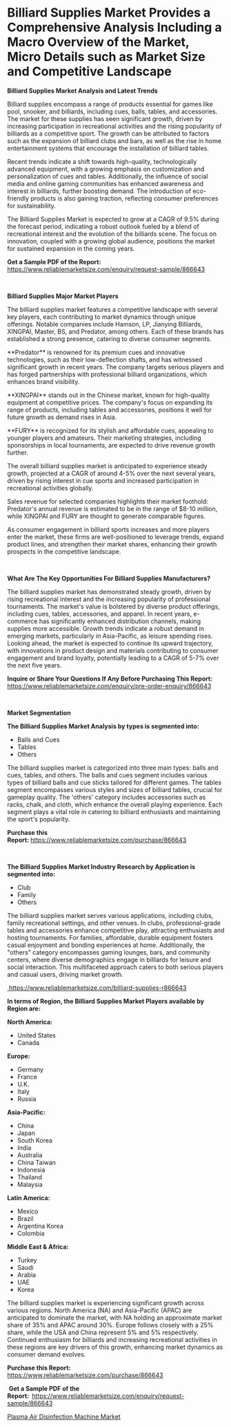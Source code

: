 <p><h1>Billiard Supplies Market Provides a Comprehensive Analysis Including a Macro Overview of the Market, Micro Details such as Market Size and Competitive Landscape</h1></p><p><strong>Billiard Supplies Market Analysis and Latest Trends</strong></p>
<p><p>Billiard supplies encompass a range of products essential for games like pool, snooker, and billiards, including cues, balls, tables, and accessories. The market for these supplies has seen significant growth, driven by increasing participation in recreational activities and the rising popularity of billiards as a competitive sport. The growth can be attributed to factors such as the expansion of billiard clubs and bars, as well as the rise in home entertainment systems that encourage the installation of billiard tables.</p><p>Recent trends indicate a shift towards high-quality, technologically advanced equipment, with a growing emphasis on customization and personalization of cues and tables. Additionally, the influence of social media and online gaming communities has enhanced awareness and interest in billiards, further boosting demand. The introduction of eco-friendly products is also gaining traction, reflecting consumer preferences for sustainability.</p><p>The Billiard Supplies Market is expected to grow at a CAGR of 9.5% during the forecast period, indicating a robust outlook fueled by a blend of recreational interest and the evolution of the billiards scene. The focus on innovation, coupled with a growing global audience, positions the market for sustained expansion in the coming years.</p></p>
<p><strong>Get a Sample PDF of the Report:&nbsp;</strong> <a href="https://www.reliablemarketsize.com/enquiry/request-sample/866643?utm_campaign=2218&utm_medium=2&utm_source=Github&utm_content=ia&utm_term=07022025&utm_id=billiard-supplies">https://www.reliablemarketsize.com/enquiry/request-sample/866643</a></p>
<p>&nbsp;</p>
<p><strong>Billiard Supplies Major Market Players</strong></p>
<p><p>The billiard supplies market features a competitive landscape with several key players, each contributing to market dynamics through unique offerings. Notable companies include Hamson, LP, Jianying Billiards, XINGPAI, Master, BS, and Predator, among others. Each of these brands has established a strong presence, catering to diverse consumer segments.</p><p>**Predator** is renowned for its premium cues and innovative technologies, such as their low-deflection shafts, and has witnessed significant growth in recent years. The company targets serious players and has forged partnerships with professional billiard organizations, which enhances brand visibility. </p><p>**XINGPAI** stands out in the Chinese market, known for high-quality equipment at competitive prices. The company's focus on expanding its range of products, including tables and accessories, positions it well for future growth as demand rises in Asia.</p><p>**FURY** is recognized for its stylish and affordable cues, appealing to younger players and amateurs. Their marketing strategies, including sponsorships in local tournaments, are expected to drive revenue growth further.</p><p>The overall billiard supplies market is anticipated to experience steady growth, projected at a CAGR of around 4-5% over the next several years, driven by rising interest in cue sports and increased participation in recreational activities globally. </p><p>Sales revenue for selected companies highlights their market foothold: Predator's annual revenue is estimated to be in the range of $8-10 million, while XINGPAI and FURY are thought to generate comparable figures. </p><p>As consumer engagement in billiard sports increases and more players enter the market, these firms are well-positioned to leverage trends, expand product lines, and strengthen their market shares, enhancing their growth prospects in the competitive landscape.</p></p>
<p>&nbsp;</p>
<p><strong>What Are The Key Opportunities For Billiard Supplies Manufacturers?</strong></p>
<p><p>The billiard supplies market has demonstrated steady growth, driven by rising recreational interest and the increasing popularity of professional tournaments. The market's value is bolstered by diverse product offerings, including cues, tables, accessories, and apparel. In recent years, e-commerce has significantly enhanced distribution channels, making supplies more accessible. Growth trends indicate a robust demand in emerging markets, particularly in Asia-Pacific, as leisure spending rises. Looking ahead, the market is expected to continue its upward trajectory, with innovations in product design and materials contributing to consumer engagement and brand loyalty, potentially leading to a CAGR of 5-7% over the next five years.</p></p>
<p><strong>Inquire or Share Your Questions If Any Before Purchasing This Report:</strong> <a href="https://www.reliablemarketsize.com/enquiry/pre-order-enquiry/866643?utm_campaign=2218&utm_medium=2&utm_source=Github&utm_content=ia&utm_term=07022025&utm_id=billiard-supplies">https://www.reliablemarketsize.com/enquiry/pre-order-enquiry/866643</a></p>
<p>&nbsp;</p>
<p><strong>Market Segmentation</strong></p>
<p><strong>The Billiard Supplies Market Analysis by types is segmented into:</strong></p>
<p><ul><li>Balls and Cues</li><li>Tables</li><li>Others</li></ul></p>
<p><p>The billiard supplies market is categorized into three main types: balls and cues, tables, and others. The balls and cues segment includes various types of billiard balls and cue sticks tailored for different games. The tables segment encompasses various styles and sizes of billiard tables, crucial for gameplay quality. The 'others' category includes accessories such as racks, chalk, and cloth, which enhance the overall playing experience. Each segment plays a vital role in catering to billiard enthusiasts and maintaining the sport's popularity.</p></p>
<p><strong>Purchase this Report:&nbsp;</strong><a href="https://www.reliablemarketsize.com/purchase/866643?utm_campaign=2218&utm_medium=2&utm_source=Github&utm_content=ia&utm_term=07022025&utm_id=billiard-supplies">https://www.reliablemarketsize.com/purchase/866643</a></p>
<p>&nbsp;</p>
<p><strong>The Billiard Supplies Market Industry Research by Application is segmented into:</strong></p>
<p><ul><li>Club</li><li>Family</li><li>Others</li></ul></p>
<p><p>The billiard supplies market serves various applications, including clubs, family recreational settings, and other venues. In clubs, professional-grade tables and accessories enhance competitive play, attracting enthusiasts and hosting tournaments. For families, affordable, durable equipment fosters casual enjoyment and bonding experiences at home. Additionally, the "others" category encompasses gaming lounges, bars, and community centers, where diverse demographics engage in billiards for leisure and social interaction. This multifaceted approach caters to both serious players and casual users, driving market growth.</p></p>
<p><a href="https://www.reliablemarketsize.com/billiard-supplies-r866643?utm_campaign=2218&utm_medium=2&utm_source=Github&utm_content=ia&utm_term=07022025&utm_id=billiard-supplies">&nbsp;https://www.reliablemarketsize.com/billiard-supplies-r866643</a></p>
<p><strong>In terms of Region, the Billiard Supplies Market Players available by Region are:</strong></p>
<p>
    <p> <strong> North America: </strong>
        <ul>
            <li>United States</li>
            <li>Canada</li>
        </ul>
        </p> 
    <p> <strong> Europe: </strong>
        <ul>
            <li>Germany</li>
            <li>France</li>
            <li>U.K.</li>
            <li>Italy</li>
            <li>Russia</li>
        </ul>
        </p> 
    <p> <strong> Asia-Pacific: </strong>
        <ul>
            <li>China</li>
            <li>Japan</li>
            <li>South Korea</li>
            <li>India</li>
            <li>Australia</li>
            <li>China Taiwan</li>
            <li>Indonesia</li>
            <li>Thailand</li>
            <li>Malaysia</li>
        </ul>
        </p> 
    <p> <strong> Latin America: </strong>
        <ul>
            <li>Mexico</li>
            <li>Brazil</li>
            <li>Argentina Korea</li>
            <li>Colombia</li>
        </ul>
        </p> 
    <p> <strong> Middle East & Africa: </strong>
        <ul>
            <li>Turkey</li>
            <li>Saudi</li>
            <li>Arabia</li>
            <li>UAE</li>
            <li>Korea</li>
        </ul>
    </p>
    </p>
<p><p>The billiard supplies market is experiencing significant growth across various regions. North America (NA) and Asia-Pacific (APAC) are anticipated to dominate the market, with NA holding an approximate market share of 35% and APAC around 30%. Europe follows closely with a 25% share, while the USA and China represent 5% and 5% respectively. Continued enthusiasm for billiards and increasing recreational activities in these regions are key drivers of this growth, enhancing market dynamics as consumer demand evolves.</p></p>
<p><strong>Purchase this Report: </strong><a href="https://www.reliablemarketsize.com/purchase/866643?utm_campaign=2218&utm_medium=2&utm_source=Github&utm_content=ia&utm_term=07022025&utm_id=billiard-supplies">https://www.reliablemarketsize.com/purchase/866643</a></p>
<p>&nbsp;<strong>Get a Sample PDF of the Report:&nbsp;&nbsp;</strong><a href="https://www.reliablemarketsize.com/enquiry/request-sample/866643?utm_campaign=2218&utm_medium=2&utm_source=Github&utm_content=ia&utm_term=07022025&utm_id=billiard-supplies">https://www.reliablemarketsize.com/enquiry/request-sample/866643</a></p>
<p><strong></strong></p>
<p><p><a href="https://github.com/edacruz6/Market-Research-Report-List-1/blob/main/plasma-air-disinfection-machine-market.md?utm_campaign=2218&utm_medium=2&utm_source=Github&utm_content=ia&utm_term=07022025&utm_id=billiard-supplies">Plasma Air Disinfection Machine Market</a></p></p>